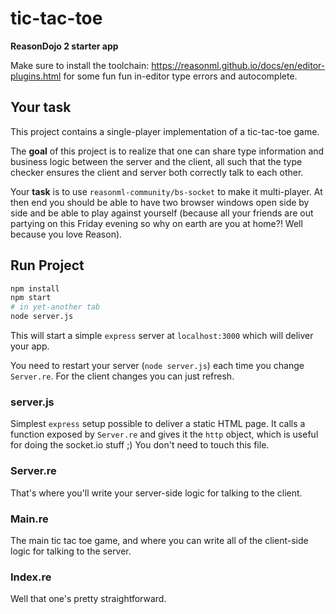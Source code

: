 # tic-tac-toe
**ReasonDojo 2 starter app**

Make sure to install the toolchain: https://reasonml.github.io/docs/en/editor-plugins.html for some fun fun in-editor type errors and autocomplete.

## Your task
This project contains a single-player implementation of a tic-tac-toe game. 

The **goal** of this project is to realize that one can share type information and business logic between the server and the client, all such that the type checker ensures the client and server both correctly talk to each other.

Your **task** is to use `reasonml-community/bs-socket` to make it multi-player. At then end you should be able to have two browser windows open side by side and be able to play against yourself (because all your friends are out partying on this Friday evening so why on earth are you at home?! Well because you love Reason).

## Run Project

```sh
npm install
npm start
# in yet-another tab
node server.js
```

This will start a simple `express` server at `localhost:3000` which will deliver your app.

You need to restart your server (`node server.js`) each time you change `Server.re`. For the client changes you can just refresh.

### server.js
Simplest `express` setup possible to deliver a static HTML page. It calls a function exposed by `Server.re` and gives it the `http` object, which is useful for doing the socket.io stuff ;)
You don't need to touch this file.


### Server.re
That's where you'll write your server-side logic for talking to the client.

### Main.re
The main tic tac toe game, and where you can write all of the client-side logic for talking to the server.

### Index.re
Well that one's pretty straightforward.

